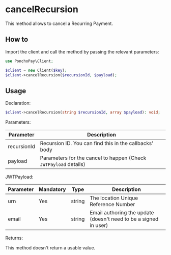 # cancelRecursion

This method allows to cancel a Recurring Payment.

## How to

Import the client and call the method by passing the relevant parameters:

```php
use PonchoPay\Client;

$client = new Client($key);
$client->cancelRecursion($recursionId, $payload);
```

## Usage

Declaration:

```php
$client->cancelRecursion(string $recursionId, array $payload): void;
```

Parameters:

| Parameter   | Description                                                        |
| ----------- | ------------------------------------------------------------------ |
| recursionId | Recursion ID. You can find this in the callbacks' body             |
| payload     | Parameters for the cancel to happen (Check `JWTPayload` details)   |

JWTPayload:

| Parameter | Mandatory | Type   | Description                                                      |
| --------- | --------- | ------ | ---------------------------------------------------------------- |
| urn       | Yes       | string | The location Unique Reference Number                             |
| email     | Yes       | string | Email authoring the update (doesn't need to be a signed in user) |

Returns:

This method doesn't return a usable value.
